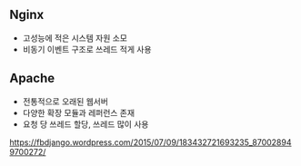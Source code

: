 
## Nginx 
- 고성능에 적은 시스템 자원 소모
- 비동기 이벤트 구조로 쓰레드 적게 사용

## Apache
- 전통적으로 오래된 웹서버
- 다양한 확장 모듈과 레퍼런스 존재
- 요청 당 쓰레드 할당, 쓰레드 많이 사용


https://fbdjango.wordpress.com/2015/07/09/183432721693235_870028949700272/
